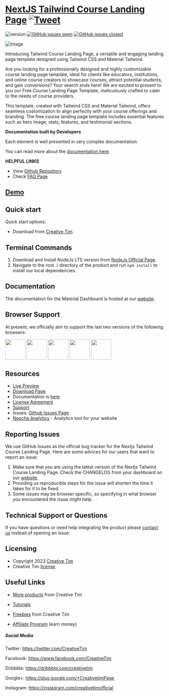 # [NextJS Tailwind Course Landing Page](http://demos.creative-tim.com/nextjs-tailwind-course-landing-page?ref=readme-ntpp) [![Tweet](https://img.shields.io/twitter/url/http/shields.io.svg?style=social&logo=twitter)](https://twitter.com/intent/tweet?url=https://www.creative-tim.com/product/nextjs-tailwind-course-landing-page&text=Check%20Material%20Tailwind%202%20Template%20made%20by%20@CreativeTim%20#webdesign%20#template%20#materialdesign%20#react%20https://www.creative-tim.com/product/nextjs-tailwind-course-landing-page)

![version](https://img.shields.io/badge/version-1.0.0-blue.svg) [![GitHub issues open](https://img.shields.io/github/issues/creativetimofficial/nextjs-tailwind-course-landing-page.svg)](https://github.com/creativetimofficial/nextjs-tailwind-course-landing-page/issues?q=is%3Aopen+is%3Aissue) [![GitHub issues closed](https://img.shields.io/github/issues-closed-raw/creativetimofficial/nextjs-tailwind-course-landing-page.svg)](https://github.com/creativetimofficial/nextjs-tailwind-course-landing-page/issues?q=is%3Aissue+is%3Aclosed)

![Image](https://s3.amazonaws.com/creativetim_bucket/products/744/original/material-tailwind-react-courses-template-thumbnail.jpg?1697633842)

Introducing Tailwind Course Landing Page, a versatile and engaging landing page template designed using Tailwind CSS and Material Tailwind.

Are you looking for a professionally designed and highly customizable course landing page template, ideal for clients like educators, institutions, and online course creators to showcase courses, attract potential students, and gain conversions? Your search ends here! We are excited to present to you our Free Course Landing Page Template, meticulously crafted to cater to the needs of course providers.

This template, created with Tailwind CSS and Material Tailwind, offers seamless customization to align perfectly with your course offerings and branding. The free course landing page template includes essential features such as hero image, stats, features, and testimonial sections.

**Documentation built by Developers**

Each element is well presented in very complex documentation.

You can read more about the [documentation here](https://www.material-tailwind.com/docs/react/installation).

**HELPFUL LINKS**

- View [Github Repository](https://github.com/creativetimofficial/nextjs-tailwind-course-landing-page)
- Check [FAQ Page](https://www.creative-tim.com/faq)

## [Demo](https://creative-tim.com/product/nextjs-tailwind-course-landing-page)

## Quick start

Quick start options:

- Download from [Creative Tim](https://www.creative-tim.com/product/nextjs-tailwind-course-landing-page?ref=readme-ntpp).

## Terminal Commands

1. Download and Install NodeJs LTS version from [NodeJs Official Page](https://nodejs.org/en/download/).
2. Navigate to the root ./ directory of the product and run `npm install` to install our local dependencies.

## Documentation

The documentation for the Material Dashboard is hosted at our [website](https://www.material-tailwind.com/docs/react/installation?ref=readme-ntpp).

## Browser Support

At present, we officially aim to support the last two versions of the following browsers:

<img src="https://s3.amazonaws.com/creativetim_bucket/github/browser/chrome.png" width="64" height="64"> <img src="https://s3.amazonaws.com/creativetim_bucket/github/browser/firefox.png" width="64" height="64"> <img src="https://s3.amazonaws.com/creativetim_bucket/github/browser/edge.png" width="64" height="64"> <img src="https://s3.amazonaws.com/creativetim_bucket/github/browser/safari.png" width="64" height="64"> <img src="https://s3.amazonaws.com/creativetim_bucket/github/browser/opera.png" width="64" height="64">

## Resources

- [Live Preview](https://demos.creative-tim.com/nextjs-tailwind-course-landing-page?ref=readme-ntpp)
- [Download Page](https://www.creative-tim.com/product/nextjs-tailwind-course-landing-page?ref=readme-ntpp)
- Documentation is [here](https://www.material-tailwind.com/docs/react/installation?ref=readme-ntpp)
- [License Agreement](https://www.creative-tim.com/license?ref=readme-ntpp)
- [Support](https://www.creative-tim.com/contact-us?ref=readme-ntpp)
- Issues: [Github Issues Page](https://github.com/creativetimofficial/nextjs-tailwind-course-landing-page/issues)
- [Nepcha Analytics](https://nepcha.com?ref=readme) - Analytics tool for your website

## Reporting Issues

We use GitHub Issues as the official bug tracker for the Nextjs Tailwind Course Landing Page. Here are some advices for our users that want to report an issue:

1. Make sure that you are using the latest version of the Nextjs Tailwind Course Landing Page. Check the CHANGELOG from your dashboard on our [website](https://www.creative-tim.com/product/nextjs-tailwind-course-landing-page?ref=readme-ntpp).
2. Providing us reproducible steps for the issue will shorten the time it takes for it to be fixed.
3. Some issues may be browser specific, so specifying in what browser you encountered the issue might help.

## Technical Support or Questions

If you have questions or need help integrating the product please [contact us](https://www.creative-tim.com/contact-us?ref=readme-ntpp) instead of opening an issue.

## Licensing

- Copyright 2023 [Creative Tim](https://www.creative-tim.com?ref=readme-ntpp)
- Creative Tim [license](https://www.creative-tim.com/license?ref=readme-ntpp)

## Useful Links

- [More products](https://www.creative-tim.com/templates?ref=readme-ntpp) from Creative Tim

- [Tutorials](https://www.youtube.com/channel/UCVyTG4sCw-rOvB9oHkzZD1w)

- [Freebies](https://www.creative-tim.com/bootstrap-themes/free?ref=readme-ntpp) from Creative Tim

- [Affiliate Program](https://www.creative-tim.com/affiliates/new?ref=readme-ntpp) (earn money)

##### Social Media

Twitter: <https://twitter.com/CreativeTim>

Facebook: <https://www.facebook.com/CreativeTim>

Dribbble: <https://dribbble.com/creativetim>

Google+: <https://plus.google.com/+CreativetimPage>

Instagram: <https://instagram.com/creativetimofficial>
